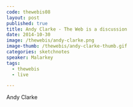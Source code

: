 ```yaml
---
code: thewebis08
layout: post
published: true
title: Andy Clarke - The Web is a discussion
date: 2014-10-30
image: /thewebis/andy-clarke.png
image-thumb: /thewebis/andy-clarke-thumb.gif
categories: sketchnotes
speaker: Malarkey
tags:
  - thewebis
  - live

---
```


Andy Clarke